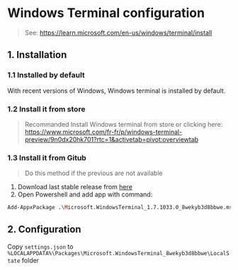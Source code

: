 # Windows Terminal configuration
> See: https://learn.microsoft.com/en-us/windows/terminal/install

## 1. Installation

### 1.1 Installed by default
With recent versions of Windows, Windows terminal is installed by default.

### 1.2 Install it from store
> Recommanded Install Windows terminal from store or clicking here: https://www.microsoft.com/fr-fr/p/windows-terminal-preview/9n0dx20hk701?rtc=1&activetab=pivot:overviewtab

### 1.3 Install it from Gitub
> Do this method if the previous are not available

1. Download last stable release from [here](https://github.com/microsoft/terminal/releases)
2. Open Powershell and add app with command:
```sh
Add-AppxPackage .\Microsoft.WindowsTerminal_1.7.1033.0_8wekyb3d8bbwe.msixbundle
```

## 2. Configuration
Copy `settings.json` to `%LOCALAPPDATA%\Packages\Microsoft.WindowsTerminal_8wekyb3d8bbwe\LocalState` folder
